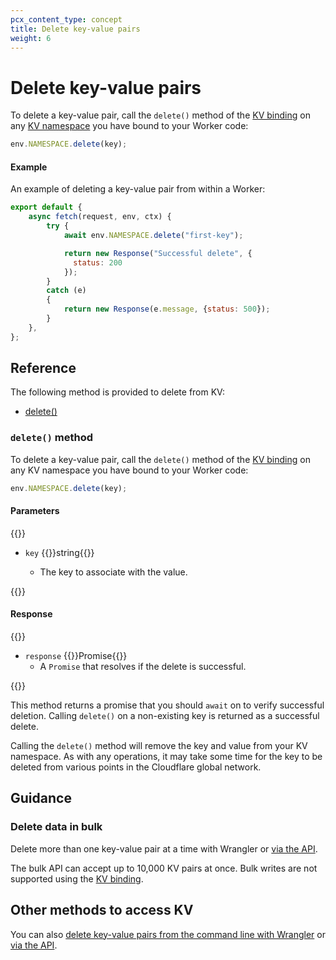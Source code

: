 ```yaml
---
pcx_content_type: concept
title: Delete key-value pairs
weight: 6
---
```


# Delete key-value pairs

To delete a key-value pair, call the `delete()` method of the [KV binding](/kv/reference/kv-bindings/) on any [KV namespace](/kv/reference/kv-namespaces/) you have bound to your Worker code:

```js
env.NAMESPACE.delete(key);
```

#### Example 

An example of deleting a key-value pair from within a Worker:

```js
export default {
    async fetch(request, env, ctx) {
        try {
            await env.NAMESPACE.delete("first-key");

            return new Response("Successful delete", {
              status: 200
            });
        }
        catch (e)
        {
            return new Response(e.message, {status: 500});
        }
    },
};
```

## Reference

The following method is provided to delete from KV:
- [delete()](#delete-method)

### `delete()` method

To delete a key-value pair, call the `delete()` method of the [KV binding](/kv/reference/kv-bindings/) on any KV namespace you have bound to your Worker code:

```js
env.NAMESPACE.delete(key);
```

#### Parameters

{{<definitions>}}

- `key` {{<type>}}string{{</type>}}

  - The key to associate with the value.

{{</definitions>}}

#### Response

{{<definitions>}}

- `response` {{<type>}}Promise<void>{{</type>}}
  - A `Promise` that resolves if the delete is successful.

{{</definitions>}}

This method returns a promise that you should `await` on to verify successful deletion. Calling `delete()` on a non-existing key is returned as a successful delete.

Calling the `delete()` method will remove the key and value from your KV namespace. As with any operations, it may take some time for the key to be deleted from various points in the Cloudflare global network.

## Guidance

### Delete data in bulk

Delete more than one key-value pair at a time with Wrangler or [via the API](/api/operations/workers-kv-namespace-delete-multiple-key-value-pairs). 

The bulk API can accept up to 10,000 KV pairs at once. Bulk writes are not supported using the [KV binding](/kv/reference/kv-bindings/).


## Other methods to access KV

You can also [delete key-value pairs from the command line with Wrangler](/kv/reference/kv-commands/#delete) or [via the API](/api/operations/workers-kv-namespace-delete-key-value-pair).
